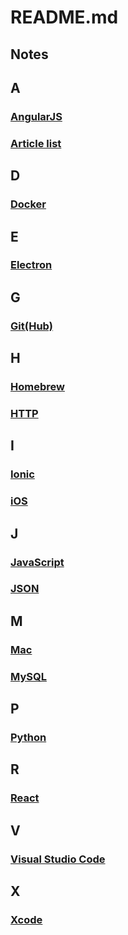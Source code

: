 # README.md

## Notes

## A
### [AngularJS](https://github.com/Monsoir/Notes/blob/master/AngularJS/Best%20Practice.md)
### [Article list](./Articles/Index.md)

## D
### [Docker](./Docker/Docker%20base%20base%20usage.md)

## E
### [Electron](./Electron/Index.md)

## G
### [Git(Hub)](https://github.com/Monsoir/Notes/blob/master/Git(Hub)/index.md)

## H
### [Homebrew](./Homebrew/Index.md)
### [HTTP](./HTTP/Index.md)

## I
### [Ionic](https://github.com/Monsoir/Notes/blob/master/ionic/ionic%20notes.md)
### [iOS](https://github.com/Monsoir/Notes/blob/master/iOS/index.md)

## J
### [JavaScript](https://github.com/Monsoir/Notes/blob/master/JavaScript/JavaScriptNotes.md)
### [JSON](./JSON/JSON.md)

## M
### [Mac](https://github.com/Monsoir/Notes/blob/master/Mac/Mac.md)
### [MySQL](./MySQL/Command.md)

## P
### [Python](https://github.com/Monsoir/Notes/blob/master/Python/index.md)

## R
### [React](./React/React%20Start%20Memo.md)

## V
### [Visual Studio Code](./Visual%20Studio%20Code/Visual%20Studio%20Code%20Usage.md)

## X
### [Xcode](./Xcode/Xcode.md)









